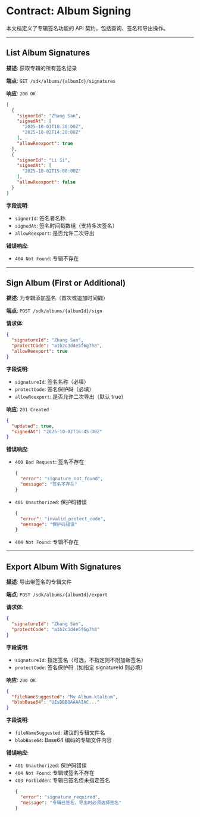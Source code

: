 # Contract: Album Signing

本文档定义了专辑签名功能的 API 契约，包括查询、签名和导出操作。

---

## List Album Signatures

**描述**: 获取专辑的所有签名记录

**端点**: `GET /sdk/albums/{albumId}/signatures`

**响应**: `200 OK`
```json
[
  {
    "signerId": "Zhang San",
    "signedAt": [
      "2025-10-01T10:30:00Z",
      "2025-10-02T14:20:00Z"
    ],
    "allowReexport": true
  },
  {
    "signerId": "Li Si",
    "signedAt": [
      "2025-10-02T15:00:00Z"
    ],
    "allowReexport": false
  }
]
```

**字段说明**:
- `signerId`: 签名者名称
- `signedAt`: 签名时间戳数组（支持多次签名）
- `allowReexport`: 是否允许二次导出

**错误响应**:
- `404 Not Found`: 专辑不存在

---

## Sign Album (First or Additional)

**描述**: 为专辑添加签名（首次或追加时间戳）

**端点**: `POST /sdk/albums/{albumId}/sign`

**请求体**:
```json
{
  "signatureId": "Zhang San",
  "protectCode": "a1b2c3d4e5f6g7h8",
  "allowReexport": true
}
```

**字段说明**:
- `signatureId`: 签名名称（必填）
- `protectCode`: 签名保护码（必填）
- `allowReexport`: 是否允许二次导出（默认 true）

**响应**: `201 Created`
```json
{
  "updated": true,
  "signedAt": "2025-10-02T16:45:00Z"
}
```

**错误响应**:
- `400 Bad Request`: 签名不存在
  ```json
  {
    "error": "signature_not_found",
    "message": "签名不存在"
  }
  ```
- `401 Unauthorized`: 保护码错误
  ```json
  {
    "error": "invalid_protect_code",
    "message": "保护码错误"
  }
  ```
- `404 Not Found`: 专辑不存在

---

## Export Album With Signatures

**描述**: 导出带签名的专辑文件

**端点**: `POST /sdk/albums/{albumId}/export`

**请求体**:
```json
{
  "signatureId": "Zhang San",
  "protectCode": "a1b2c3d4e5f6g7h8"
}
```

**字段说明**:
- `signatureId`: 指定签名（可选，不指定则不附加新签名）
- `protectCode`: 签名保护码（如指定 signatureId 则必填）

**响应**: `200 OK`
```json
{
  "fileNameSuggested": "My Album.ktalbum",
  "blobBase64": "UEsDBBQAAAAIAC..."
}
```

**字段说明**:
- `fileNameSuggested`: 建议的专辑文件名
- `blobBase64`: Base64 编码的专辑文件内容

**错误响应**:
- `401 Unauthorized`: 保护码错误
- `404 Not Found`: 专辑或签名不存在
- `403 Forbidden`: 专辑已签名但未指定签名
  ```json
  {
    "error": "signature_required",
    "message": "专辑已签名，导出时必须选择签名"
  }
  ```

